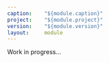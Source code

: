 ```yaml
---
caption:    "${module.caption}"
project:    "${module.project}"
version:    "${module.version}"
layout:     module
---
```


<p class="warning">Work in progress…</p>
